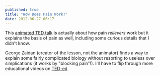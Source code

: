 ```yaml
---
published: true
title: "How Does Pain Work?"
date: 2012-06-27 06:17
---
```

This [animated TED talk]( http://www.youtube.com/watch?v=9mcuIc5O-DE&feature=player_embedded) is actually about how pain *relievers* work but it explains the basis of pain as well, including some curious details that I didn't know.

George Zaidan (creator of the lesson, not the animator) finds a way to explain some fairly complicated biology without resorting to useless over simplications (it works by "blocking pain"!). I'll have to flip through more educational videos on [TED-ed](http://ed.ted.com/).